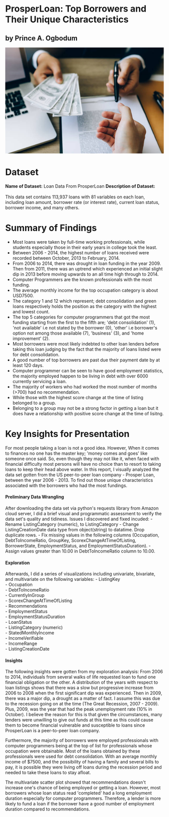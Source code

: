 
# ProsperLoan: Top Borrowers and Their Unique Characteristics
## by Prince A. Ogbodum

![project image](project_image.jpg)


# Dataset
 **Name of Dataset:** Loan Data From ProsperLoan 
 **Description of Dataset:** <br/>  
This data set contains 113,937 loans with 81 variables on each loan, including loan amount, 
borrower rate (or interest rate), current loan status, borrower income, and many others.

# Summary of Findings
- Most loans were taken by full-time working professionals, while students especially those in their early years in college took the least.
- Between 2006 - 2014, the highest number of loans received were recorded between October, 2013 to February, 2014.
- From 2006 to 2014, there was drought in loan funding in the year 2009. Then from 2011, there was an uptrend which experienced an initial slight dip in 2013 before moving upwards to an all time high through to 2014.
- Computer Programmers are the known professionals with the most funding.
- The average monthly income for the top occupation category is about USD7500.
- The category 1 and 12 which represent; debt consolidation and green loans respectively holds the position as the category with the highest and lowest count.
- The top 5 categories for computer programmers that got the most funding starting from the first to the fifth are; 'debt consolidation' (1), 'not available' i.e not stated by the borrower (0), 'other' i.e borrower's option not among those available (7), 'business' (3), and 'home improvement' (2).
- Most borrowers were most likely indebted to other loan lenders before taking this loan judging by the fact that the majority of loans listed were for debt consolidation.
- A good number of top borrowers are past due their payment date by at least 120 days.
- Computer programmer can be seen to have good employment statistics, the majority employed happen to be living in debt with over 6000 currently servicing a loan.
- The majority of workers who had worked the most number of months (>700) had no recommendation.
- While those with the highest score change at the time of listing belonged to a group.
- Belonging to a group may not be a strong factor in getting a loan but it does have a relationship with positive score change at the time of lisitng.

# Key Insights for Presentation
For most people taking a loan is not a good idea. However, When it comes to finances no one has the master key; 'money comes and goes' like 
someone once said. So, even though they may not like it, when faced with financial difficulty most persons will have no choice than to resort to taking loans to keep their head above water. 
    In this report, I visually analyzed the data set gotten from the US peer-to-peer loan company - Prosper Loan, between the year 2006 - 2013. To find out those unique characteristics associated with the borrowers who had the most fundings.
    
#### Preliminary Data Wrangling
After downloading the data set via python's requests library from Amazon cloud server, I did a brief visual and programmatic assessment
to verify the data set's quality and tidiness. Issues I discovered and fixed incuded:
    - Rename ListingCategory (numeric), to ListingCategory
    - Change ListingCreationDate data type from object(string) to datatime.
      Drop duplicate rows.
    - Fix missing values in the following columns (Occupation, DebtToIncomeRatio, GroupKey, ScorexChangeAtTimeOfListing,  
      BorrowerState, EmploymentStatus, and EmploymentStatusDuration).
    - Assign values greater than 10.00 in DebtToIncomeRatio column to 10.00.
    
#### Exploration
Afterwards, I did a series of visualizations including univariate, bivariate, and multivariate on the following variables:
    - ListingKey                   
    - Occupation                    
    - DebtToIncomeRatio            
    - CurrentlyInGroup                
    - ScorexChangeAtTimeOfListing  
    - Recommendations                
    - EmploymentStatus              
    - EmploymentStatusDuration     
    - LoanStatus                    
    - ListingCategory (numeric)     
    - StatedMonthlyIncome          
    - IncomeVerifiable                
    - IncomeRange                   
    - ListingCreationDate  
    
#### Insights
The following insights were gotten from my exploration analysis:
From 2006 to 2014, individuals from several walks of life requested loan to fund one financial obligation or the other. A distribution of the years with respect to loan listings shows that there was a slow but progressive increase from 2006 to 2008 when the first significant 
dip was experienced. Then in 2009, there was a major dip, a drought as a matter of fact. I assume this was due to the recession going on at the time (The Great Recession, 2007 - 2009). Plus, 2009, was the year that had the peak unemployment rate (10% in October). I believe the reason for this is that given the circumstances, many lenders were unwilling to give out funds at this time as this could cause them to become financial vulnerable and susceptible to loans since ProsperLoan is a peer-to-peer loan company. 
    
Furthermore, the majority of borrowers were employed professionals with computer programmers being at the top of list for professionals whose occupation were obtainable. Most of the loans obtained by these professionals were used for debt consolidation. With an average monthly income of $7500, and the possibility of having a family and several bills to pay, it is possible they were living off loans during the recession period and needed to take these loans to stay afloat.
    
The multivariate scatter plot showed that recommendations doesn't increase one's chance of being employed or getting a loan. However, most borrowers whose loan status read 'completed' had a long employment duration especially for computer programmers. Therefore, a lender is more likely to fund a loan if the borrower have a good number of employment duration compared to recommendations. 
    

